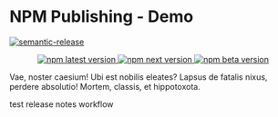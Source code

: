 # NPM Publishing - Demo

[![semantic-release](https://img.shields.io/badge/%20%20%F0%9F%93%A6%F0%9F%9A%80-semantic--release-e10079.svg)](https://github.com/semantic-release/semantic-release)

<p align="center">
  <a href="https://www.npmjs.com/package/@jozwiaczek/npm-publishing">
    <img alt="npm latest version" src="https://img.shields.io/npm/v/@jozwiaczek/npm-publishing/latest.svg">
  </a>
  <a href="https://www.npmjs.com/package/@jozwiaczek/npm-publishing">
    <img alt="npm next version" src="https://img.shields.io/npm/v/@jozwiaczek/npm-publishing/next.svg">
  </a>
  <a href="https://www.npmjs.com/package/@jozwiaczek/npm-publishing">
    <img alt="npm beta version" src="https://img.shields.io/npm/v/@jozwiaczek/npm-publishing/beta.svg">
  </a>
</p>

Vae, noster caesium! Ubi est nobilis eleates? Lapsus de fatalis nixus, perdere absolutio!
Mortem, classis, et hippotoxota.

test release notes workflow
